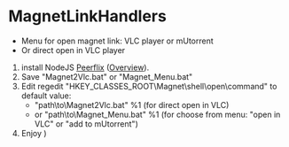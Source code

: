 # MagnetLinkHandlers
- Menu for open magnet link: VLC player or mUtorrent
- Or direct open in VLC player

1. install NodeJS <a href="https://github.com/mafintosh/peerflix">Peerflix</a> (<a href="http://zenway.ru/page/peerflix">Overview</a>).
2. Save "Magnet2Vlc.bat" or "Magnet_Menu.bat"
3. Edit regedit "HKEY_CLASSES_ROOT\Magnet\shell\open\command" 
    to default value: 
     - "path\to\Magnet2Vlc.bat" %1      (for direct open in VLC)
     - or "path\to\Magnet_Menu.bat" %1  (for choose from menu: "open in VLC" or "add to mUtorrent")
4. Enjoy )  
